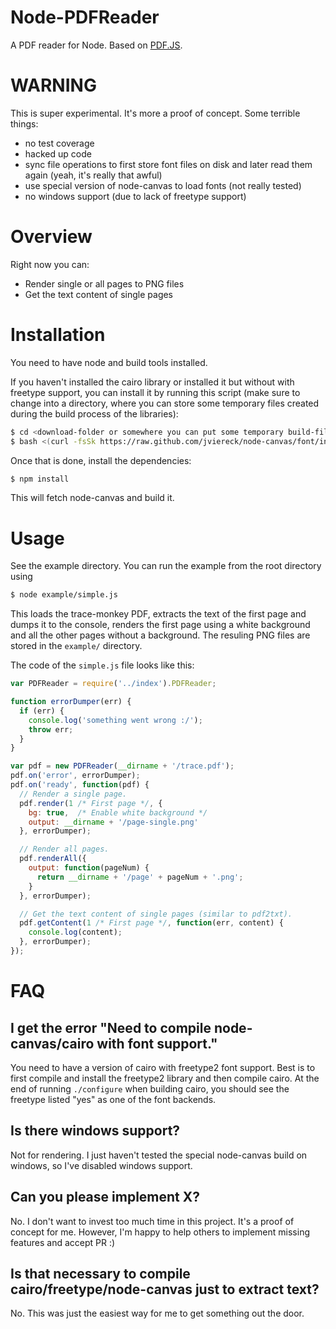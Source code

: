 # Node-PDFReader

A PDF reader for Node. Based on [PDF.JS](https://github.com/mozilla/pdf.js).

# WARNING

This is super experimental. It's more a proof of concept. Some terrible things:

* no test coverage
* hacked up code
* sync file operations to first store font files on disk and later read them again (yeah, it's really that awful)
* use special version of node-canvas to load fonts (not really tested)
* no windows support (due to lack of freetype support)

# Overview

Right now you can:

* Render single or all pages to PNG files
* Get the text content of single pages

# Installation

You need to have node and build tools installed.

If you haven't installed the cairo library or installed it but without with freetype support, you can install it by running this script (make sure to change into a directory, where you can store some temporary files created during the build process of the libraries):

```bash
$ cd <download-folder or somewhere you can put some temporary build-files>
$ bash <(curl -fsSk https://raw.github.com/jviereck/node-canvas/font/install)
```

Once that is done, install the dependencies:

```bash
$ npm install
```

This will fetch node-canvas and build it.

# Usage

See the example directory. You can run the example from the root directory using

```bash
$ node example/simple.js
```

This loads the trace-monkey PDF, extracts the text of the first page and dumps it to the console, renders the first page using a white background and all the other pages without a background. The resuling PNG files are stored in the `example/` directory.

The code of the `simple.js` file looks like this:

```javascript
var PDFReader = require('../index').PDFReader;

function errorDumper(err) {
  if (err) {
    console.log('something went wrong :/');
    throw err;
  }
}

var pdf = new PDFReader(__dirname + '/trace.pdf');
pdf.on('error', errorDumper);
pdf.on('ready', function(pdf) {
  // Render a single page.
  pdf.render(1 /* First page */, {
    bg: true,  /* Enable white background */
    output: __dirname + '/page-single.png'
  }, errorDumper);

  // Render all pages.
  pdf.renderAll({
    output: function(pageNum) {
      return __dirname + '/page' + pageNum + '.png';
    }
  }, errorDumper);

  // Get the text content of single pages (similar to pdf2txt).
  pdf.getContent(1 /* First page */, function(err, content) {
    console.log(content);
  }, errorDumper);
});
```

# FAQ

## I get the error "Need to compile node-canvas/cairo with font support."

You need to have a version of cairo with freetype2 font support. Best is to first compile and install the freetype2 library and then compile cairo. At the end of running `./configure` when building cairo, you should see the freetype listed "yes" as one of the font backends.

## Is there windows support?

Not for rendering. I just haven't tested the special node-canvas build on windows, so I've disabled windows support.

## Can you please implement X?

No. I don't want to invest too much time in this project. It's a proof of concept for me. However, I'm happy to help others to implement missing features and accept PR :)

## Is that necessary to compile cairo/freetype/node-canvas just to extract text?

No. This was just the easiest way for me to get something out the door.
